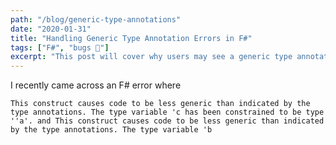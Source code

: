 ```yaml
---
path: "/blog/generic-type-annotations"
date: "2020-01-31"
title: "Handling Generic Type Annotation Errors in F#"
tags: ["F#", "bugs 🐛"]
excerpt: "This post will cover why users may see a generic type annotation error while working with F# and the various ways to handle this error."
---
```


I recently came across an F# error where

    This construct causes code to be less generic than indicated by the type annotations. The type variable 'c has been constrained to be type ''a'. and This construct causes code to be less generic than indicated by the type annotations. The type variable 'b